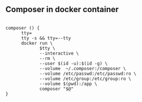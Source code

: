 ## Composer in docker container

<pre><code>
composer () {
      tty=
      tty -s && tty=--tty
      docker run \
             $tty \
             --interactive \
             --rm \
             --user $(id -u):$(id -g) \
             --volume  ~/.composer:/composer \
             --volume /etc/passwd:/etc/passwd:ro \
             --volume /etc/group:/etc/group:ro \
             --volume $(pwd):/app \
             composer "$@"
}
</code></pre>
